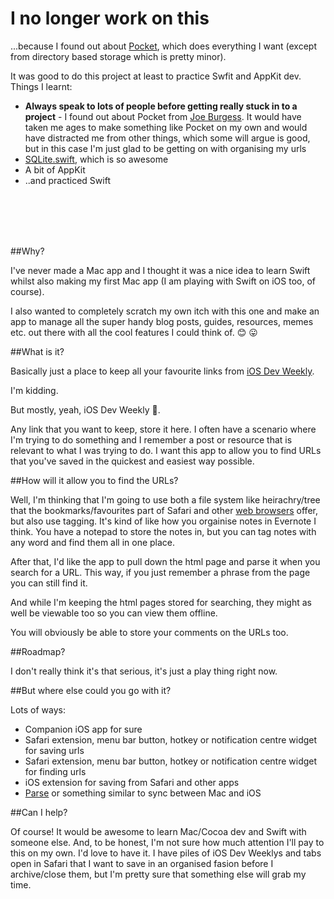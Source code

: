 # I no longer work on this

...because I found out about [Pocket](http://getpocket.com), which does everything I want (except from directory based storage which is pretty minor).

It was good to do this project at least to practice Swfit and AppKit dev. Things I learnt:

- **Always speak to lots of people before getting really stuck in to a project** - I found out about Pocket from [Joe Burgess](https://twitter.com/jmburges). It would have taken me ages to make something like Pocket on my own and would have distracted me from other things, which some will argue is good, but in this case I'm just glad to be getting on with organising my urls
- [SQLite.swift](https://github.com/stephencelis/SQLite.swift), which is so awesome
- A bit of AppKit
- ..and practiced Swift

<br>
<br>
<br>
<br>

##Why?

I've never made a Mac app and I thought it was a nice idea to learn Swift whilst also making my first Mac app (I am playing with Swift on iOS too, of course).

I also wanted to completely scratch my own itch with this one and make an app to manage all the super handy blog posts, guides, resources, memes etc. out there with all the cool features I could think of. :blush: :stuck_out_tongue:

##What is it?

Basically just a place to keep all your favourite links from [iOS Dev Weekly](https://iosdevweekly.com).

I'm kidding.

But mostly, yeah, iOS Dev Weekly :eyes:.

Any link that you want to keep, store it here. I often have a scenario where I'm trying to do something and I remember a post or resource that is relevant to what I was trying to do. I want this app to allow you to find URLs that you've saved in the quickest and easiest way possible.

##How will it allow you to find the URLs?

Well, I'm thinking that I'm going to use both a file system like heirachry/tree that the bookmarks/favourites part of Safari and other [web browsers](http://weknowmemes.com/wp-content/uploads/2013/09/conversations-between-browsers-2.jpg) offer, but also use tagging. It's kind of like how you orgainise notes in Evernote I think. You have a notepad to store the notes in, but you can tag notes with any word and find them all in one place.

After that, I'd like the app to pull down the html page and parse it when you search for a URL. This way, if you just remember a phrase from the page you can still find it.

And while I'm keeping the html pages stored for searching, they might as well be viewable too so you can view them offline.

You will obviously be able to store your comments on the URLs too.

##Roadmap?

I don't really think it's that serious, it's just a play thing right now.

##But where else could you go with it?

Lots of ways:

- Companion iOS app for sure
- Safari extension, menu bar button, hotkey or notification centre widget for saving urls
- Safari extension, menu bar button, hotkey or notification centre widget for finding urls
- iOS extension for saving from Safari and other apps
- [Parse](http://parse.com) or something similar to sync between Mac and iOS

##Can I help?

Of course! It would be awesome to learn Mac/Cocoa dev and Swift with someone else. And, to be honest, I'm not sure how much attention I'll pay to this on my own. I'd love to have it. I have piles of iOS Dev Weeklys and tabs open in Safari that I want to save in an organised fasion before I archive/close them, but I'm pretty sure that something else will grab my time.
